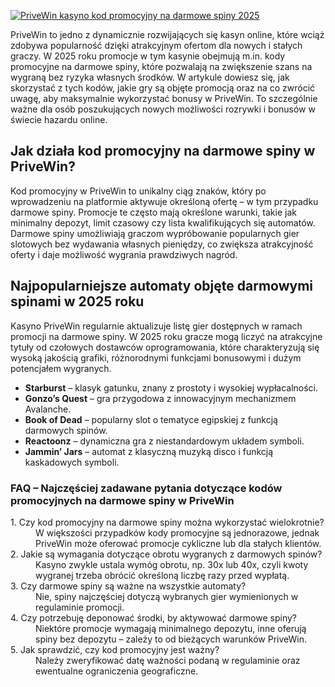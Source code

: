 [![PriveWin kasyno kod promocyjny na darmowe spiny 2025](https://123-caf.pages.dev/gitsignup.png)](https://vrmoo.ru/Bt82HjjY)

<div>   <p>PriveWin to jedno z dynamicznie rozwijających się kasyn online, które wciąż zdobywa popularność dzięki atrakcyjnym ofertom dla nowych i stałych graczy. W 2025 roku promocje w tym kasynie obejmują m.in. kody promocyjne na darmowe spiny, które pozwalają na zwiększenie szans na wygraną bez ryzyka własnych środków. W artykule dowiesz się, jak skorzystać z tych kodów, jakie gry są objęte promocją oraz na co zwrócić uwagę, aby maksymalnie wykorzystać bonusy w PriveWin. To szczególnie ważne dla osób poszukujących nowych możliwości rozrywki i bonusów w świecie hazardu online.</p>      <h2>Jak działa kod promocyjny na darmowe spiny w PriveWin?</h2>   <p>Kod promocyjny w PriveWin to unikalny ciąg znaków, który po wprowadzeniu na platformie aktywuje określoną ofertę – w tym przypadku darmowe spiny. Promocje te często mają określone warunki, takie jak minimalny depozyt, limit czasowy czy lista kwalifikujących się automatów. Darmowe spiny umożliwiają graczom wypróbowanie popularnych gier slotowych bez wydawania własnych pieniędzy, co zwiększa atrakcyjność oferty i daje możliwość wygrania prawdziwych nagród.</p>      <h2>Najpopularniejsze automaty objęte darmowymi spinami w 2025 roku</h2>   <p>Kasyno PriveWin regularnie aktualizuje listę gier dostępnych w ramach promocji na darmowe spiny. W 2025 roku gracze mogą liczyć na atrakcyjne tytuły od czołowych dostawców oprogramowania, które charakteryzują się wysoką jakością grafiki, różnorodnymi funkcjami bonusowymi i dużym potencjałem wygranych.</p>      <ul>     <li><strong>Starburst</strong> – klasyk gatunku, znany z prostoty i wysokiej wypłacalności.</li>     <li><strong>Gonzo’s Quest</strong> – gra przygodowa z innowacyjnym mechanizmem Avalanche.</li>     <li><strong>Book of Dead</strong> – popularny slot o tematyce egipskiej z funkcją darmowych spinów.</li>     <li><strong>Reactoonz</strong> – dynamiczna gra z niestandardowym układem symboli.</li>     <li><strong>Jammin’ Jars</strong> – automat z klasyczną muzyką disco i funkcją kaskadowych symboli.</li>   </ul>      <h3>FAQ – Najczęściej zadawane pytania dotyczące kodów promocyjnych na darmowe spiny w PriveWin</h3>   <dl>     <dt>1. Czy kod promocyjny na darmowe spiny można wykorzystać wielokrotnie?</dt>     <dd>W większości przypadków kody promocyjne są jednorazowe, jednak PriveWin może oferować promocje cykliczne lub dla stałych klientów.</dd>        <dt>2. Jakie są wymagania dotyczące obrotu wygranych z darmowych spinów?</dt>     <dd>Kasyno zwykle ustala wymóg obrotu, np. 30x lub 40x, czyli kwoty wygranej trzeba obrócić określoną liczbę razy przed wypłatą.</dd>        <dt>3. Czy darmowe spiny są ważne na wszystkie automaty?</dt>     <dd>Nie, spiny najczęściej dotyczą wybranych gier wymienionych w regulaminie promocji.</dd>        <dt>4. Czy potrzebuję deponować środki, by aktywować darmowe spiny?</dt>     <dd>Niektóre promocje wymagają minimalnego depozytu, inne oferują spiny bez depozytu – zależy to od bieżących warunków PriveWin.</dd>        <dt>5. Jak sprawdzić, czy kod promocyjny jest ważny?</dt>     <dd>Należy zweryfikować datę ważności podaną w regulaminie oraz ewentualne ograniczenia geograficzne.</dd>   </dl>   </div>